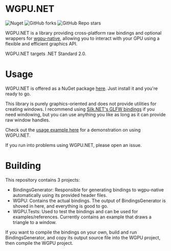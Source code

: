 # WGPU.NET

![Nuget](https://img.shields.io/nuget/dt/WGPU.NET)
![GitHub forks](https://img.shields.io/github/forks/Trivaxy/WGPU.NET?color=%23770a7f)
![GitHub Repo stars](https://img.shields.io/github/stars/Trivaxy/WGPU.NET)

WGPU.NET is a library providing cross-platform raw bindings and optional wrappers for [wgpu-native](https://github.com/gfx-rs/wgpu-native), allowing you to interact with your GPU using a flexible and efficient graphics API.

WGPU.NET targets .NET Standard 2.0.

# Usage
WGPU.NET is offered as a NuGet package [here](https://www.nuget.org/packages/WGPU.NET/). Just install it and you're ready to go.

This library is purely graphics-oriented and does not provide utilities for creating windows. I recommend using [Silk.NET's GLFW bindings](https://www.nuget.org/packages/Silk.NET.GLFW/) if you need windowing, but you can use anything you like as long as it can provide raw window handles.

Check out the [usage example here](https://github.com/Trivaxy/WGPU.NET/tree/master/WGPU.Tests) for a demonstration on using WGPU.NET.

If you run into problems using WGPU.NET, please open an issue.

# Building
This repository contains 3 projects:
- BindingsGenerator: Responsible for generating bindings to wgpu-native automatically using its provided header files.
- WGPU: Contains the actual bindings. The output of BindingsGenerator is shoved in here, and everything is good to go.
- WGPU.Tests: Used to test the bindings and can be used for examples/references. Currently contains an example that draws a triangle to a window.

If you want to compile the bindings on your own, build and run BindingsGenerator, and copy its output source file into the WGPU project, then compile the WGPU project.